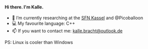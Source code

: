 #### Hi there. I'm Kalle. 

- 🔭 I’m currently researching at the [SFN Kassel](https://sfn-kassel.de/) and @Picoballoon
- 💻 My favourite language: C++ 
- 📫 If you want to contact me: kalle.bracht@outlook.de


PS: Linux is cooler than Windows
